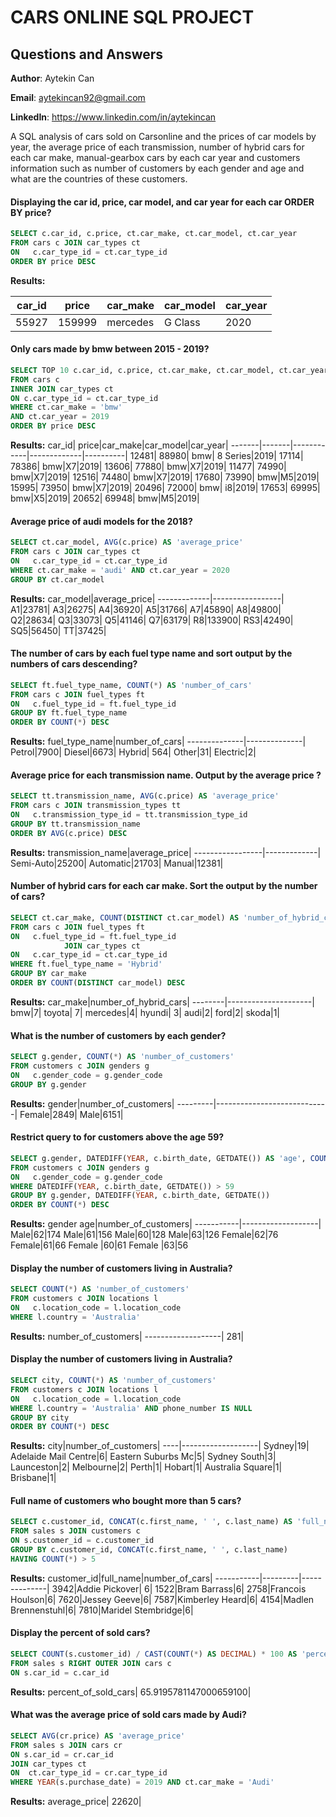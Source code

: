# CARS ONLINE SQL PROJECT 
## Questions and Answers

**Author**: Aytekin Can

**Email**: aytekincan92@gmail.com

**LinkedIn**: https://www.linkedin.com/in/aytekincan

A SQL analysis of cars sold on Carsonline and the prices of car models by year, the average price of each transmission, number of hybrid cars for each car make, manual-gearbox cars by each car year and customers information such as number of customers by each gender and age and what are the countries of these customers.

#### Displaying the car id, price, car model, and car year for each car ORDER BY price?
````sql
SELECT c.car_id, c.price, ct.car_make, ct.car_model, ct.car_year 
FROM cars c JOIN car_types ct 
ON   c.car_type_id = ct.car_type_id 
ORDER BY price DESC
````
**Results:**

car_id|	price|car_make|car_model|car_year|
-------|-------|------------|-------------|----------|
55927|	159999|mercedes|G Class|2020|

#### Only cars made by bmw between 2015 - 2019?
````sql
SELECT TOP 10 c.car_id, c.price, ct.car_make, ct.car_model, ct.car_year 
FROM cars c 
INNER JOIN car_types ct 
ON c.car_type_id = ct.car_type_id
WHERE ct.car_make = 'bmw' 
AND ct.car_year = 2019
ORDER BY price DESC

````
**Results:**
car_id|	price|car_make|car_model|car_year|
-------|-------|------------|-------------|----------|
12481|	88980|	bmw| 8 Series|2019|
17114|	78386|	bmw|X7|2019|
13606|	77880|	bmw|X7|2019|
11477|	74990|	bmw|X7|2019|
12516|	74480|	bmw|X7|2019|
17680|	73990|	bmw|M5|2019|
15995|	73950|	bmw|X7|2019|
20496|	72000|	bmw| i8|2019|
17653|	69995|	bmw|X5|2019|
20652|	69948|	bmw|M5|2019|
#### Average price of audi models for the 2018?
````sql
SELECT ct.car_model, AVG(c.price) AS 'average_price'
FROM cars c JOIN car_types ct 
ON   c.car_type_id = ct.car_type_id
WHERE ct.car_make = 'audi' AND ct.car_year = 2020
GROUP BY ct.car_model
````
**Results:**
car_model|average_price|
-------------|-----------------|
 A1|23781|
 A3|26275|
 A4|36920|
 A5|31766|
 A7|45890|
 A8|49800|
 Q2|28634|
 Q3|33073|
 Q5|41146|
 Q7|63179|
 R8|133900|
 RS3|42490|
 SQ5|56450|
 TT|37425|

#### The number of cars by each fuel type name  and sort output by the numbers of cars descending? 
````sql
SELECT ft.fuel_type_name, COUNT(*) AS 'number_of_cars'
FROM cars c JOIN fuel_types ft 
ON   c.fuel_type_id = ft.fuel_type_id
GROUP BY ft.fuel_type_name
ORDER BY COUNT(*) DESC
````
**Results:**
fuel_type_name|number_of_cars|
--------------|--------------|
Petrol|7900|
Diesel|6673|
Hybrid|	564|
Other|31|
Electric|2|

#### Average price for each transmission name. Output by the average price 	?
````sql
SELECT tt.transmission_name, AVG(c.price) AS 'average_price' 
FROM cars c JOIN transmission_types tt 
ON   c.transmission_type_id = tt.transmission_type_id
GROUP BY tt.transmission_name
ORDER BY AVG(c.price) DESC
````
**Results:**
transmission_name|average_price|
-----------------|-------------|
Semi-Auto|25200|
Automatic|21703|
Manual|12381|

#### Number of hybrid cars for each car make. Sort the output by the number of cars?
````sql
SELECT ct.car_make, COUNT(DISTINCT ct.car_model) AS 'number_of_hybrid_cars' 
FROM cars c JOIN fuel_types ft 
ON   c.fuel_type_id = ft.fuel_type_id
			JOIN car_types ct 
ON   c.car_type_id = ct.car_type_id
WHERE ft.fuel_type_name = 'Hybrid'
GROUP BY car_make
ORDER BY COUNT(DISTINCT car_model) DESC
````
**Results:**
car_make|number_of_hybrid_cars|
--------|---------------------|
bmw|7|
toyota|	7|
mercedes|4|
hyundi|	3|
audi|2|
ford|2|
skoda|1|

#### What is the number of customers by each gender?
````sql
SELECT g.gender, COUNT(*) AS 'number_of_customers'
FROM customers c JOIN genders g
ON   c.gender_code = g.gender_code
GROUP BY g.gender
````
**Results:**
gender|number_of_customers|
---------|----------------------------|
Female|2849|
Male|6151|

#### Restrict query to for customers above the age 59?
````sql
SELECT g.gender, DATEDIFF(YEAR, c.birth_date, GETDATE()) AS 'age', COUNT(*) AS 'number_of_customers'
FROM customers c JOIN genders g
ON   c.gender_code = g.gender_code
WHERE DATEDIFF(YEAR, c.birth_date, GETDATE()) > 59
GROUP BY g.gender, DATEDIFF(YEAR, c.birth_date, GETDATE())
ORDER BY COUNT(*) DESC
````
**Results:**
gender	age|number_of_customers|
-----------|-------------------|
Male|62|174
Male|61|156
Male|60|128
Male|63|126
Female|62|76
Female|61|66
Female	|60|61
Female	|63|56
#### Display the number of customers living in Australia?
````sql
SELECT COUNT(*) AS 'number_of_customers'
FROM customers c JOIN locations l 
ON   c.location_code = l.location_code
WHERE l.country = 'Australia'
````
**Results:**
number_of_customers|
-------------------|
281|

#### Display the number of customers living in Australia?
````sql
SELECT city, COUNT(*) AS 'number_of_customers'
FROM customers c JOIN locations l 
ON   c.location_code = l.location_code
WHERE l.country = 'Australia' AND phone_number IS NULL
GROUP BY city
ORDER BY COUNT(*) DESC
````
**Results:**
city|number_of_customers|
----|-------------------|
Sydney|19|
Adelaide Mail Centre|6|
Eastern Suburbs Mc|5|
Sydney South|3|
Launceston|2|
Melbourne|2|
Perth|1|
Hobart|1|
Australia Square|1|
Brisbane|1|

#### Full name of customers who bought more than 5 cars?
````sql
SELECT c.customer_id, CONCAT(c.first_name, ' ', c.last_name) AS 'full_name', COUNT(*) AS 'number_of_cars'
FROM sales s JOIN customers c 
ON s.customer_id = c.customer_id
GROUP BY c.customer_id, CONCAT(c.first_name, ' ', c.last_name)
HAVING COUNT(*) > 5 
````
**Results:**
customer_id|full_name|number_of_cars|
-----------|---------|--------------|
3942|Addie Pickover|	6|
1522|Bram Barrass|6|
2758|Francois Houlson|6|
7620|Jessey Geeve|6|
7587|Kimberley Heard|6|
4154|Madlen Brennenstuhl|6|
7810|Maridel Stembridge|6|


#### Display the percent of sold cars?
````sql
SELECT COUNT(s.customer_id) / CAST(COUNT(*) AS DECIMAL) * 100 AS 'percent_of_sold_cars'
FROM sales s RIGHT OUTER JOIN cars c 
ON s.car_id = c.car_id
````
**Results:**
percent_of_sold_cars|
65.9195781147000659100|

#### What was the average price of sold cars made by Audi?
````sql
SELECT AVG(cr.price) AS 'average_price'
FROM sales s JOIN cars cr 
ON s.car_id = cr.car_id
JOIN car_types ct
ON  ct.car_type_id = cr.car_type_id
WHERE YEAR(s.purchase_date) = 2019 AND ct.car_make = 'Audi'
````
**Results:**
average_price|
22620|





